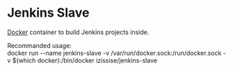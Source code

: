 Jenkins Slave
=============

[Docker][1] container to build Jenkins projects inside.  

Recommanded usage:  
docker run --name jenkins-slave -v /var/run/docker.sock:/run/docker.sock -v $(which docker):/bin/docker izissise/jenkins-slave  

[1]: http://docker.io
